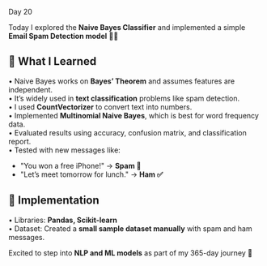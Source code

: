 Day 20   

Today I explored the **Naive Bayes Classifier** and implemented a simple **Email Spam Detection model** 📧🚨  

## 🔹 What I Learned  
• Naive Bayes works on **Bayes’ Theorem** and assumes features are independent.  
• It’s widely used in **text classification** problems like spam detection.  
• I used **CountVectorizer** to convert text into numbers.  
• Implemented **Multinomial Naive Bayes**, which is best for word frequency data.  
• Evaluated results using accuracy, confusion matrix, and classification report.  
• Tested with new messages like:  
   - "You won a free iPhone!" → **Spam 🚨**  
   - "Let’s meet tomorrow for lunch." → **Ham ✅**  

## 🔹 Implementation    
• Libraries: **Pandas, Scikit-learn**  
• Dataset: Created a **small sample dataset manually** with spam and ham messages.  


Excited to step into **NLP and ML models** as part of my 365-day journey 🚀  

